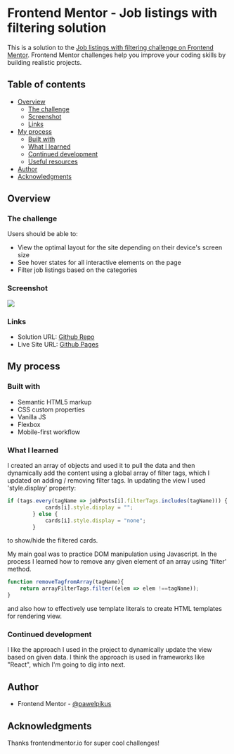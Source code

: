 # Frontend Mentor - Job listings with filtering solution

This is a solution to the [Job listings with filtering challenge on Frontend Mentor](https://www.frontendmentor.io/challenges/job-listings-with-filtering-ivstIPCt). Frontend Mentor challenges help you improve your coding skills by building realistic projects. 

## Table of contents

- [Overview](#overview)
  - [The challenge](#the-challenge)
  - [Screenshot](#screenshot)
  - [Links](#links)
- [My process](#my-process)
  - [Built with](#built-with)
  - [What I learned](#what-i-learned)
  - [Continued development](#continued-development)
  - [Useful resources](#useful-resources)
- [Author](#author)
- [Acknowledgments](#acknowledgments)

## Overview

### The challenge

Users should be able to:

- View the optimal layout for the site depending on their device's screen size
- See hover states for all interactive elements on the page
- Filter job listings based on the categories

### Screenshot

![](../screenshot.png)

### Links

- Solution URL: [Github Repo](https://github.com/pawelpikus/static-job-listing)
- Live Site URL: [Github Pages](https://your-live-site-url.com)

## My process

### Built with

- Semantic HTML5 markup
- CSS custom properties
- Vanilla JS
- Flexbox
- Mobile-first workflow


### What I learned

I created an array of objects and used it to pull the data and then dynamically add the content using a global array of filter tags, which I updated on adding / removing filter tags. In updating the view I used 'style.display' property:
```js
if (tags.every(tagName => jobPosts[i].filterTags.includes(tagName))) {
            cards[i].style.display = "";
        } else {
            cards[i].style.display = "none";
        } 
```
to show/hide the filtered cards. 

My main goal was to practice DOM manipulation using Javascript. In the process I learned how to remove any given element of an array using 'filter' method.

```js
function removeTagfromArray(tagName){
    return arrayFilterTags.filter((elem => elem !==tagName));
}
```

and also how to effectively use template literals to create HTML templates for rendering view.

### Continued development

I like the approach I used in the project to dynamically update the view based on given data. I think the approach is used in frameworks like "React", which I'm going to dig into next.

## Author

- Frontend Mentor - [@pawelpikus](https://www.frontendmentor.io/profile/pawelpikus)

## Acknowledgments

Thanks frontendmentor.io for super cool challenges!


